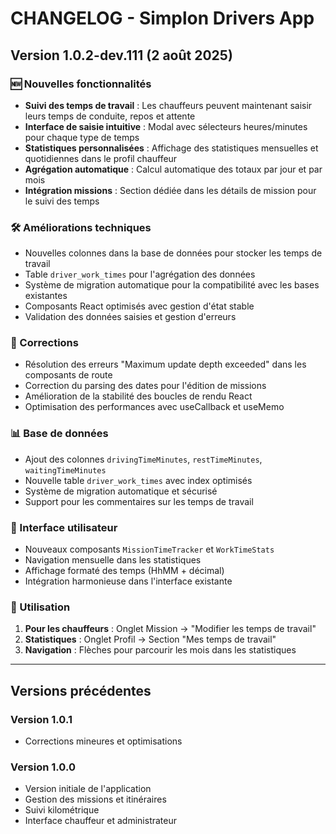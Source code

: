 # CHANGELOG - Simplon Drivers App

## Version 1.0.2-dev.111 (2 août 2025)

### 🆕 Nouvelles fonctionnalités
- **Suivi des temps de travail** : Les chauffeurs peuvent maintenant saisir leurs temps de conduite, repos et attente
- **Interface de saisie intuitive** : Modal avec sélecteurs heures/minutes pour chaque type de temps
- **Statistiques personnalisées** : Affichage des statistiques mensuelles et quotidiennes dans le profil chauffeur
- **Agrégation automatique** : Calcul automatique des totaux par jour et par mois
- **Intégration missions** : Section dédiée dans les détails de mission pour le suivi des temps

### 🛠️ Améliorations techniques
- Nouvelles colonnes dans la base de données pour stocker les temps de travail
- Table `driver_work_times` pour l'agrégation des données
- Système de migration automatique pour la compatibilité avec les bases existantes
- Composants React optimisés avec gestion d'état stable
- Validation des données saisies et gestion d'erreurs

### 🔧 Corrections
- Résolution des erreurs "Maximum update depth exceeded" dans les composants de route
- Correction du parsing des dates pour l'édition de missions
- Amélioration de la stabilité des boucles de rendu React
- Optimisation des performances avec useCallback et useMemo

### 📊 Base de données
- Ajout des colonnes `drivingTimeMinutes`, `restTimeMinutes`, `waitingTimeMinutes`
- Nouvelle table `driver_work_times` avec index optimisés
- Système de migration automatique et sécurisé
- Support pour les commentaires sur les temps de travail

### 🎯 Interface utilisateur
- Nouveaux composants `MissionTimeTracker` et `WorkTimeStats`
- Navigation mensuelle dans les statistiques
- Affichage formaté des temps (HhMM + décimal)
- Intégration harmonieuse dans l'interface existante

### 🚀 Utilisation
1. **Pour les chauffeurs** : Onglet Mission → "Modifier les temps de travail"
2. **Statistiques** : Onglet Profil → Section "Mes temps de travail"
3. **Navigation** : Flèches pour parcourir les mois dans les statistiques

---

## Versions précédentes

### Version 1.0.1
- Corrections mineures et optimisations

### Version 1.0.0
- Version initiale de l'application
- Gestion des missions et itinéraires
- Suivi kilométrique
- Interface chauffeur et administrateur
